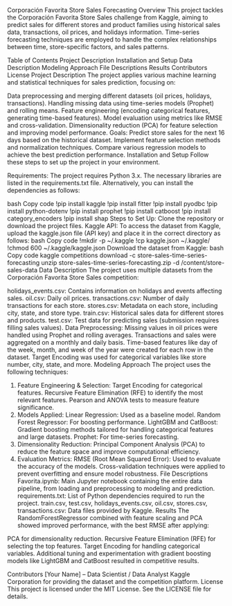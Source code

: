 Corporación Favorita Store Sales Forecasting
Overview
This project tackles the Corporación Favorita Store Sales challenge from Kaggle, aiming to predict sales for different stores and product families using historical sales data, transactions, oil prices, and holidays information. Time-series forecasting techniques are employed to handle the complex relationships between time, store-specific factors, and sales patterns.

Table of Contents
Project Description
Installation and Setup
Data Description
Modeling Approach
File Descriptions
Results
Contributors
License
Project Description
The project applies various machine learning and statistical techniques for sales prediction, focusing on:

Data preprocessing and merging different datasets (oil prices, holidays, transactions).
Handling missing data using time-series models (Prophet) and rolling means.
Feature engineering (encoding categorical features, generating time-based features).
Model evaluation using metrics like RMSE and cross-validation.
Dimensionality reduction (PCA) for feature selection and improving model performance.
Goals:
Predict store sales for the next 16 days based on the historical dataset.
Implement feature selection methods and normalization techniques.
Compare various regression models to achieve the best prediction performance.
Installation and Setup
Follow these steps to set up the project in your environment.

Requirements:
The project requires Python 3.x. The necessary libraries are listed in the requirements.txt file. Alternatively, you can install the dependencies as follows:

bash
Copy code
!pip install kaggle
!pip install fitter
!pip install pyodbc
!pip install python-dotenv
!pip install prophet
!pip install catboost
!pip install category_encoders
!pip install shap
Steps to Set Up:
Clone the repository or download the project files.
Kaggle API: To access the dataset from Kaggle, upload the kaggle.json file (API key) and place it in the correct directory as follows:
bash
Copy code
!mkdir -p ~/.kaggle
!cp kaggle.json ~/.kaggle/
!chmod 600 ~/.kaggle/kaggle.json
Download the dataset from Kaggle:
bash
Copy code
kaggle competitions download -c store-sales-time-series-forecasting
unzip store-sales-time-series-forecasting.zip -d /content/store-sales-data
Data Description
The project uses multiple datasets from the Corporación Favorita Store Sales competition:

holidays_events.csv: Contains information on holidays and events affecting sales.
oil.csv: Daily oil prices.
transactions.csv: Number of daily transactions for each store.
stores.csv: Metadata on each store, including city, state, and store type.
train.csv: Historical sales data for different stores and products.
test.csv: Test data for predicting sales (submission requires filling sales values).
Data Preprocessing:
Missing values in oil prices were handled using Prophet and rolling averages.
Transactions and sales were aggregated on a monthly and daily basis.
Time-based features like day of the week, month, and week of the year were created for each row in the dataset.
Target Encoding was used for categorical variables like store number, city, state, and more.
Modeling Approach
The project uses the following techniques:

1. Feature Engineering & Selection:
Target Encoding for categorical features.
Recursive Feature Elimination (RFE) to identify the most relevant features.
Pearson and ANOVA tests to measure feature significance.
2. Models Applied:
Linear Regression: Used as a baseline model.
Random Forest Regressor: For boosting performance.
LightGBM and CatBoost: Gradient boosting methods tailored for handling categorical features and large datasets.
Prophet: For time-series forecasting.
3. Dimensionality Reduction:
Principal Component Analysis (PCA) to reduce the feature space and improve computational efficiency.
4. Evaluation Metrics:
RMSE (Root Mean Squared Error): Used to evaluate the accuracy of the models.
Cross-validation techniques were applied to prevent overfitting and ensure model robustness.
File Descriptions
Favorita.ipynb: Main Jupyter notebook containing the entire data pipeline, from loading and preprocessing to modeling and prediction.
requirements.txt: List of Python dependencies required to run the project.
train.csv, test.csv, holidays_events.csv, oil.csv, stores.csv, transactions.csv: Data files provided by Kaggle.
Results
The RandomForestRegressor combined with feature scaling and PCA showed improved performance, with the best RMSE after applying:

PCA for dimensionality reduction.
Recursive Feature Elimination (RFE) for selecting the top features.
Target Encoding for handling categorical variables.
Additional tuning and experimentation with gradient boosting models like LightGBM and CatBoost resulted in competitive results.

Contributors
[Your Name] – Data Scientist / Data Analyst
Kaggle Corporation for providing the dataset and the competition platform.
License
This project is licensed under the MIT License. See the LICENSE file for details.
